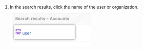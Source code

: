 1. In the search results, click the name of the user or organization. ![Site admin settings search options](/assets/images/enterprise/site-admin-settings/click-user.png)
